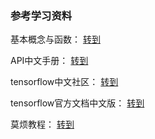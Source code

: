 ### 参考学习资料

基本概念与函数：  [转到](http://www.cnblogs.com/wuzhitj/p/6431381.html)

API中文手册： [转到](http://tensorfly.cn/tfdoc/api_docs/index.html)

tensorflow中文社区： [转到](http://tensorfly.cn/)

tensorflow官方文档中文版： [转到](http://wiki.jikexueyuan.com/project/tensorflow-zh/)

莫烦教程： [转到](http://https//morvanzhou.github.io/tutorials/machine-learning/tensorflow/)

